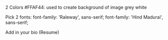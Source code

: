 2 Colors
#FFAF44: used to create background of image
grey
white



Pick 2 fonts:
   font-family: 'Raleway', sans-serif;
   font-family: 'Hind Madurai', sans-serif;
   
Add in your bio (Resume)

